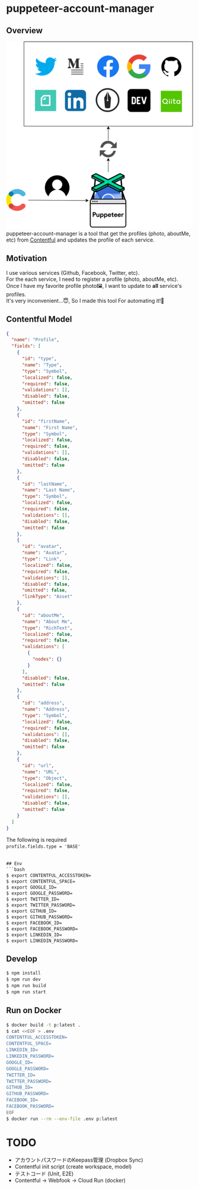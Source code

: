 # puppeteer-account-manager
## Overview
![overview](./overview.svg)  
puppeteer-account-manager is a tool that get the profiles (photo, aboutMe, etc) from [Contentful](https://www.contentful.com) and updates the profile of each service.

## Motivation
I use various services (Github, Facebook, Twitter, etc).  
For the each service, I need to register a profile (photo, aboutMe, etc).     
Once I have my favorite profile photo🖼, I want to update to **all** service's profiles.  
It's very inconvenient...😇, So I made this tool For automating it!🚀

## Contentful Model
```json
{
  "name": "Profile",
  "fields": [
    {
      "id": "type",
      "name": "Type",
      "type": "Symbol",
      "localized": false,
      "required": false,
      "validations": [],
      "disabled": false,
      "omitted": false
    },
    {
      "id": "firstName",
      "name": "First Name",
      "type": "Symbol",
      "localized": false,
      "required": false,
      "validations": [],
      "disabled": false,
      "omitted": false
    },
    {
      "id": "lastName",
      "name": "Last Name",
      "type": "Symbol",
      "localized": false,
      "required": false,
      "validations": [],
      "disabled": false,
      "omitted": false
    },
    {
      "id": "avatar",
      "name": "Avatar",
      "type": "Link",
      "localized": false,
      "required": false,
      "validations": [],
      "disabled": false,
      "omitted": false,
      "linkType": "Asset"
    },
    {
      "id": "aboutMe",
      "name": "About Me",
      "type": "RichText",
      "localized": false,
      "required": false,
      "validations": [
        {
          "nodes": {}
        }
      ],
      "disabled": false,
      "omitted": false
    },
    {
      "id": "address",
      "name": "Address",
      "type": "Symbol",
      "localized": false,
      "required": false,
      "validations": [],
      "disabled": false,
      "omitted": false
    },
    {
      "id": "url",
      "name": "URL",
      "type": "Object",
      "localized": false,
      "required": false,
      "validations": [],
      "disabled": false,
      "omitted": false
    }
  ]
}
```
The following is required  
`profile.fields.type = 'BASE'` 

```

## Env
```bash
$ export CONTENTFUL_ACCESSTOKEN=
$ export CONTENTFUL_SPACE=
$ export GOOGLE_ID=
$ export GOOGLE_PASSWORD=
$ export TWITTER_ID=
$ export TWITTER_PASSWORD=
$ export GITHUB_ID=
$ export GITHUB_PASSWORD=
$ export FACEBOOK_ID=
$ export FACEBOOK_PASSWORD=
$ export LINKEDIN_ID=
$ export LINKEDIN_PASSWORD=
```

## Develop
```bash
$ npm install
$ npm run dev
$ npm run build
$ npm run start
```

## Run on Docker
```bash
$ docker build -t p:latest .
$ cat <<EOF > .env
CONTENTFUL_ACCESSTOKEN=
CONTENTFUL_SPACE=
LINKEDIN_ID=
LINKEDIN_PASSWORD=
GOOGLE_ID=
GOOGLE_PASSWORD=
TWITTER_ID=
TWITTER_PASSWORD=
GITHUB_ID=
GITHUB_PASSWORD=
FACEBOOK_ID=
FACEBOOK_PASSWORD=
EOF
$ docker run --rm --env-file .env p:latest
```

# TODO
* アカウントパスワードのKeepass管理 (Dropbox Sync)
* Contentful init script (create workspace, model)
* テストコード (Unit, E2E)
* Contentful -> Webfook -> Cloud Run (docker)